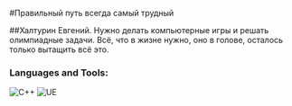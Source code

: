 <!--**ekhalturin-ki15/ekhalturin-ki15** is a ✨ _special_ ✨ repository because its `README.md` (this file) appears on your GitHub profile.-->

#Правильный путь всегда самый трудный

##Халтурин Евгений. Нужно делать компьютерные игры и решать олимпиадные задачи. Всё, что в жизне нужно, оно в голове, осталось только вытащить всё это.

### Languages and Tools:
![C++](https://img.shields.io/badge/-C++-090909?style=for-the-badge&logo=C%2b%2b&logoColor=6296CC)
![UE](https://img.shields.io/badge/-unrealengine-090909?style=for-the-badge&logo=unrealengine&logoColor=6296CC)

<!--
- 🔭 I’m currently working on ...
- 🌱 I’m currently learning ...
- 👯 I’m looking to collaborate on ...
- 🤔 I’m looking for help with ...
- 💬 Ask me about ...
- 📫 How to reach me: ...
- 😄 Pronouns: ...
- ⚡ Fun fact: ...
-->
